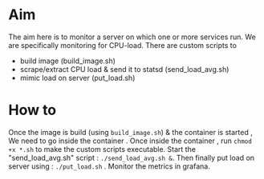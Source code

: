 

# Aim

The aim here is to monitor a server on which one or more services run.
We are specifically monitoring for CPU-load.
There are custom scripts to
- build image (build_image.sh)
- scrape/extract CPU load & send it to statsd (send_load_avg.sh)
- mimic load on server (put_load.sh)

# How to

Once the image is build (using `build_image.sh`) & the container is started , We need to go inside the container .
Once inside the container , run `chmod +x *.sh` to make the custom scripts executable.
Start the "send_load_avg.sh" script : `./send_load_avg.sh &`.
Then finally put load on server using : `./put_load.sh` .
Monitor the metrics in grafana.